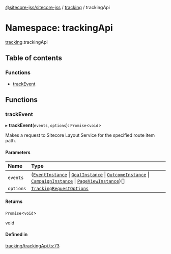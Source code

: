 [@sitecore-jss/sitecore-jss](../README.md) / [tracking](tracking.md) / trackingApi

# Namespace: trackingApi

[tracking](tracking.md).trackingApi

## Table of contents

### Functions

- [trackEvent](tracking.trackingApi.md#trackevent)

## Functions

### trackEvent

▸ **trackEvent**(`events`, `options`): `Promise`<`void`\>

Makes a request to Sitecore Layout Service for the specified route item path.

#### Parameters

| Name | Type |
| :------ | :------ |
| `events` | ([`EventInstance`](../interfaces/tracking.EventInstance.md) \| [`GoalInstance`](../interfaces/tracking.GoalInstance.md) \| [`OutcomeInstance`](../interfaces/tracking.OutcomeInstance.md) \| [`CampaignInstance`](../interfaces/tracking.CampaignInstance.md) \| [`PageViewInstance`](../interfaces/tracking.PageViewInstance.md))[] |
| `options` | [`TrackingRequestOptions`](../interfaces/tracking.TrackingRequestOptions.md) |

#### Returns

`Promise`<`void`\>

void

#### Defined in

[tracking/trackingApi.ts:73](https://github.com/Sitecore/jss/blob/08de6c61/packages/sitecore-jss/src/tracking/trackingApi.ts#L73)
